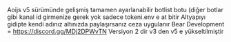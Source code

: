 Aoijs v5 sürümünde gelişmiş tamamen ayarlanabilir botlist botu (diğer botlar gibi kanal id girmenize gerek yok sadece tokeni.env e at bitir
Altyapıyı gidipte kendi adınız altınızda paylaşırsanız ceza uygulanır
Bear Development = https://discord.gg/MDj2DPWvTN
Versiyon 2 dir v3 den v5 e yükseltilmiştir 
